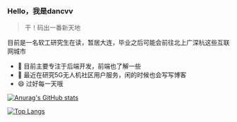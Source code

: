 ### Hello，我是dancvv

> 干！码出一番新天地

目前是一名软工研究生在读，暂居大连，毕业之后可能会前往北上广深杭这些互联网城市

- 🔭 目前主要专注于后端开发，前端也了解一些
- 🌱 最近在研究5G无人机社区用户服务，闲的时候也会写写博客
- 😄 过好每一天哦

[![Anurag's GitHub stats](https://github-readme-stats.vercel.app/api?username=dancvv&show_icons=true)](https://github.com/anuraghazra/github-readme-stats)

[![Top Langs](https://github-readme-stats.vercel.app/api/top-langs/?username=dancvv&layout=compact)](https://github.com/anuraghazra/github-readme-stats)

<!--
**dancvv/dancvv** is a ✨ _special_ ✨ repository because its `README.md` (this file) appears on your GitHub profile.

Here are some ideas to get you started:

- 🔭 I’m currently working on ...
- 🌱 I’m currently learning ...
- 👯 I’m looking to collaborate on ...
- 🤔 I’m looking for help with ...
- 💬 Ask me about ...
- 📫 How to reach me: ...
- 😄 Pronouns: ...
- ⚡ Fun fact: ...
-->
